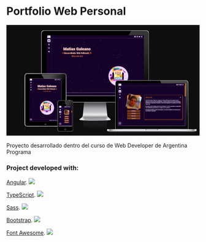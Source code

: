 # Portfolio Web Personal

<img src="https://raw.githubusercontent.com/MatiGaleano/Portfolio-Frontend/main/src/assets/images/projects/portfolio_01.png" width="600px" />

<p>Proyecto desarrollado dentro del curso de Web Developer de Argentina Programa</p>

### Project developed with:

[Angular](https://angular.io/).
<img src="https://img.icons8.com/color/344/angularjs.png" width="25px"/>

[TypeScript](https://www.typescriptlang.org/).
<img src="https://img.icons8.com/color/452/typescript.png" width="25px"/>

[Sass](https://sass-lang.com/).
<img src="https://img.icons8.com/color/452/sass.png" width="25px"/>

[Bootstrap](https://getbootstrap.com/).
<img src="https://brandlogos.net/wp-content/uploads/2021/09/bootstrap-logo.png" width="30px"/>

[Font Awesome](https://fontawesome.com/).
<img src="https://iconape.com/wp-content/files/pm/370894/svg/370894.svg" width="20px"/>

